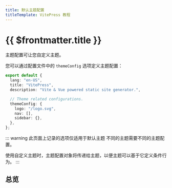 ```yaml
---
title: 默认主题配置
titleTemplate: VitePress 教程
---
```


# {{ $frontmatter.title }}

主题配置可让您自定义主题。

您可以通过配置文件中的 `themeConfig` 选项定义主题配置：

```ts
export default {
  lang: "en-US",
  title: "VitePress",
  description: "Vite & Vue powered static site generator.",

  // Theme related configurations.
  themeConfig: {
    logo: "/logo.svg",
    nav: [],
    sidebar: {},
  },
};
```

::: warning 此页面上记录的选项仅适用于默认主题
不同的主题需要不同的主题配置。

使用自定义主题时，主题配置对象将传递给主题，以便主题可以基于它定义条件行为。
:::

## 总览

<!--@include: @/vitepress/theme/default/overview.md-->

<!--@include: @/vitepress/conf/frontmatter.md-->
